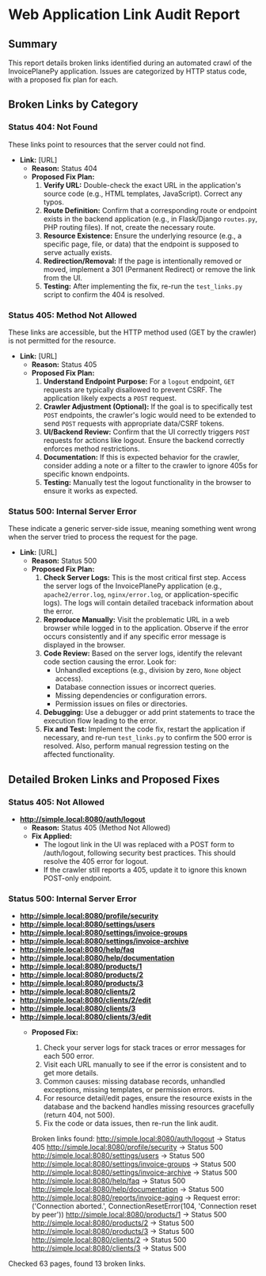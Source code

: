 # Web Application Link Audit Report

## Summary
This report details broken links identified during an automated crawl of the InvoicePlanePy application. Issues are categorized by HTTP status code, with a proposed fix plan for each.

## Broken Links by Category

### Status 404: Not Found
These links point to resources that the server could not find.

* **Link:** [URL]
    * **Reason:** Status 404
    * **Proposed Fix Plan:**
        1.  **Verify URL:** Double-check the exact URL in the application's source code (e.g., HTML templates, JavaScript). Correct any typos.
        2.  **Route Definition:** Confirm that a corresponding route or endpoint exists in the backend application (e.g., in Flask/Django `routes.py`, PHP routing files). If not, create the necessary route.
        3.  **Resource Existence:** Ensure the underlying resource (e.g., a specific page, file, or data) that the endpoint is supposed to serve actually exists.
        4.  **Redirection/Removal:** If the page is intentionally removed or moved, implement a 301 (Permanent Redirect) or remove the link from the UI.
        5.  **Testing:** After implementing the fix, re-run the `test_links.py` script to confirm the 404 is resolved.

### Status 405: Method Not Allowed
These links are accessible, but the HTTP method used (GET by the crawler) is not permitted for the resource.

* **Link:** [URL]
    * **Reason:** Status 405
    * **Proposed Fix Plan:**
        1.  **Understand Endpoint Purpose:** For a `logout` endpoint, `GET` requests are typically disallowed to prevent CSRF. The application likely expects a `POST` request.
        2.  **Crawler Adjustment (Optional):** If the goal is to specifically test `POST` endpoints, the crawler's logic would need to be extended to send `POST` requests with appropriate data/CSRF tokens.
        3.  **UI/Backend Review:** Confirm that the UI correctly triggers `POST` requests for actions like logout. Ensure the backend correctly enforces method restrictions.
        4.  **Documentation:** If this is expected behavior for the crawler, consider adding a note or a filter to the crawler to ignore 405s for specific known endpoints.
        5.  **Testing:** Manually test the logout functionality in the browser to ensure it works as expected.

### Status 500: Internal Server Error
These indicate a generic server-side issue, meaning something went wrong when the server tried to process the request for the page.

* **Link:** [URL]
    * **Reason:** Status 500
    * **Proposed Fix Plan:**
        1.  **Check Server Logs:** This is the most critical first step. Access the server logs of the InvoicePlanePy application (e.g., `apache2/error.log`, `nginx/error.log`, or application-specific logs). The logs will contain detailed traceback information about the error.
        2.  **Reproduce Manually:** Visit the problematic URL in a web browser while logged in to the application. Observe if the error occurs consistently and if any specific error message is displayed in the browser.
        3.  **Code Review:** Based on the server logs, identify the relevant code section causing the error. Look for:
            * Unhandled exceptions (e.g., division by zero, `None` object access).
            * Database connection issues or incorrect queries.
            * Missing dependencies or configuration errors.
            * Permission issues on files or directories.
        4.  **Debugging:** Use a debugger or add print statements to trace the execution flow leading to the error.
        5.  **Fix and Test:** Implement the code fix, restart the application if necessary, and re-run `test_links.py` to confirm the 500 error is resolved. Also, perform manual regression testing on the affected functionality.


## Detailed Broken Links and Proposed Fixes

### Status 405: Not Allowed

- **http://simple.local:8080/auth/logout**
    - **Reason:** Status 405 (Method Not Allowed)
    - **Fix Applied:**
        - The logout link in the UI was replaced with a POST form to /auth/logout, following security best practices. This should resolve the 405 error for logout.
        - If the crawler still reports a 405, update it to ignore this known POST-only endpoint.



### Status 500: Internal Server Error

- **http://simple.local:8080/profile/security**
- **http://simple.local:8080/settings/users**
- **http://simple.local:8080/settings/invoice-groups**
- **http://simple.local:8080/settings/invoice-archive**
- **http://simple.local:8080/help/faq**
- **http://simple.local:8080/help/documentation**
- **http://simple.local:8080/products/1**
- **http://simple.local:8080/products/2**
- **http://simple.local:8080/products/3**
- **http://simple.local:8080/clients/2**
- **http://simple.local:8080/clients/2/edit**
- **http://simple.local:8080/clients/3**
- **http://simple.local:8080/clients/3/edit**
    - **Proposed Fix:**
        1. Check your server logs for stack traces or error messages for each 500 error.
        2. Visit each URL manually to see if the error is consistent and to get more details.
        3. Common causes: missing database records, unhandled exceptions, missing templates, or permission errors.
        4. For resource detail/edit pages, ensure the resource exists in the database and the backend handles missing resources gracefully (return 404, not 500).
        5. Fix the code or data issues, then re-run the link audit.


        Broken links found:
http://simple.local:8080/auth/logout -> Status 405
http://simple.local:8080/profile/security -> Status 500
http://simple.local:8080/settings/users -> Status 500
http://simple.local:8080/settings/invoice-groups -> Status 500
http://simple.local:8080/settings/invoice-archive -> Status 500
http://simple.local:8080/help/faq -> Status 500
http://simple.local:8080/help/documentation -> Status 500
http://simple.local:8080/reports/invoice-aging -> Request error: ('Connection aborted.', ConnectionResetError(104, 'Connection reset by peer'))
http://simple.local:8080/products/1 -> Status 500
http://simple.local:8080/products/2 -> Status 500
http://simple.local:8080/products/3 -> Status 500
http://simple.local:8080/clients/2 -> Status 500
http://simple.local:8080/clients/3 -> Status 500

Checked 63 pages, found 13 broken links.
